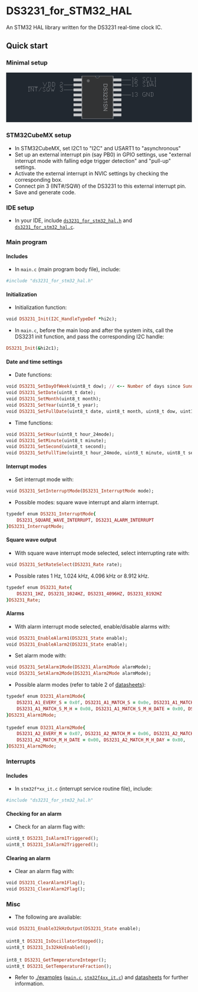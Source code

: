 # DS3231_for_STM32_HAL
An STM32 HAL library written for the DS3231 real-time clock IC.

## Quick start
### Minimal setup
![Setup](./examples/images/minimal_connections.bmp)

### STM32CubeMX setup
* In STM32CubeMX, set I2C1 to "I2C" and USART1 to "asynchronous"
* Set up an external interrupt pin (say PB0) in GPIO settings, use "external interrupt mode with falling edge trigger detection" and "pull-up" settings.
* Activate the external interrupt in NVIC settings by checking the corresponding box.
* Connect pin 3 (INT#/SQW) of the DS3231 to this external interrupt pin.
* Save and generate code.

### IDE setup
* In your IDE, include [`ds3231_for_stm32_hal.h`](./ds3231_for_stm32_hal.h) and [`ds3231_for_stm32_hal.c`](./ds3231_for_stm32_hal.c).

### Main program
#### Includes
* In `main.c` (main program body file), include:
```ruby
#include "ds3231_for_stm32_hal.h"
```

#### Initialization
* Initialization function:
```ruby
void DS3231_Init(I2C_HandleTypeDef *hi2c);
```

* In `main.c`, before the main loop and after the system inits, call the DS3231 init function, and pass the corresponding I2C handle:
 ```ruby
DS3231_Init(&hi2c1);
 ```
#### Date and time settings
* Date functions:
```ruby
void DS3231_SetDayOfWeek(uint8_t dow); // <-- Number of days since Sunday, 1 to 7.
void DS3231_SetDate(uint8_t date);
void DS3231_SetMonth(uint8_t month);
void DS3231_SetYear(uint16_t year);
void DS3231_SetFullDate(uint8_t date, uint8_t month, uint8_t dow, uint16_t year);
```
* Time functions:
```ruby
void DS3231_SetHour(uint8_t hour_24mode);
void DS3231_SetMinute(uint8_t minute);
void DS3231_SetSecond(uint8_t second);
void DS3231_SetFullTime(uint8_t hour_24mode, uint8_t minute, uint8_t second);
```

#### Interrupt modes
* Set interrupt mode with:
```ruby
void DS3231_SetInterruptMode(DS3231_InterruptMode mode);
```
* Possible modes: square wave interrupt and alarm interrupt.
```ruby
typedef enum DS3231_InterruptMode{
    DS3231_SQUARE_WAVE_INTERRUPT, DS3231_ALARM_INTERRUPT
}DS3231_InterruptMode;
```
#### Square wave output
* With square wave interrupt mode selected, select interrupting rate with:
```ruby
void DS3231_SetRateSelect(DS3231_Rate rate);
```
* Possible rates 1 Hz, 1.024 kHz, 4.096 kHz or 8.912 kHz.
```ruby
typedef enum DS3231_Rate{
	DS3231_1HZ, DS3231_1024HZ, DS3231_4096HZ, DS3231_8192HZ
}DS3231_Rate;
```

#### Alarms
* With alarm interrupt mode selected, enable/disable alarms with:
```ruby
void DS3231_EnableAlarm1(DS3231_State enable);
void DS3231_EnableAlarm2(DS3231_State enable);
```
* Set alarm mode with:
```ruby
void DS3231_SetAlarm1Mode(DS3231_Alarm1Mode alarmMode);
void DS3231_SetAlarm2Mode(DS3231_Alarm2Mode alarmMode);
```
* Possible alarm modes (refer to table 2 of [datasheets](https://datasheets.maximintegrated.com/en/ds/DS3231.pdf)):
```ruby
typedef enum D3231_Alarm1Mode{
    DS3231_A1_EVERY_S = 0x0f, DS3231_A1_MATCH_S = 0x0e, DS3231_A1_MATCH_S_M = 0x0c,
    DS3231_A1_MATCH_S_M_H = 0x08, DS3231_A1_MATCH_S_M_H_DATE = 0x00, DS3231_A1_MATCH_S_M_H_DAY = 0x80,
}DS3231_Alarm1Mode;

typedef enum D3231_Alarm2Mode{
    DS3231_A2_EVERY_M = 0x07, DS3231_A2_MATCH_M = 0x06, DS3231_A2_MATCH_M_H = 0x04,
    DS3231_A2_MATCH_M_H_DATE = 0x00, DS3231_A2_MATCH_M_H_DAY = 0x80,
}DS3231_Alarm2Mode;
```

 ### Interrupts
 #### Includes
 * In `stm32f*xx_it.c` (interrupt service routine file), include:
```ruby
#include "ds3231_for_stm32_hal.h"
```
 #### Checking for an alarm
 * Check for an alarm flag with:
 ```ruby
uint8_t DS3231_IsAlarm1Triggered();
uint8_t DS3231_IsAlarm2Triggered();
 ```
 #### Clearing an alarm
 * Clear an alarm flag with:
 ```ruby
 void DS3231_ClearAlarm1Flag();
 void DS3231_ClearAlarm2Flag();
 ```
 
 ### Misc
 * The following are available:
 ```ruby
 void DS3231_Enable32kHzOutput(DS3231_State enable);

uint8_t DS3231_IsOscillatorStopped();
uint8_t DS3231_Is32kHzEnabled();

int8_t DS3231_GetTemperatureInteger();
uint8_t DS3231_GetTemperatureFraction();
 ```
* Refer to [./examples](./examples) ([`main.c`](./examples/main.c), [`stm32f4xx_it.c`](./examples/stm32f4xx_it.c)) and [datasheets](https://datasheets.maximintegrated.com/en/ds/DS3231.pdf) for further information.
